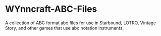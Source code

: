 # WYnncraft-ABC-Files
A collection of ABC format abc files for use in Starbound, LOTRO, Vintage Story, and other games that use abc notation instruments,
